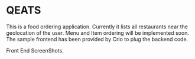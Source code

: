 # QEATS

This is a food ordering application. Currently it lists all restaurants near the geolocation of the user. Menu and Item ordering will be implemented soon. The sample frontend has been provided by Crio to plug the backend code.

Front End ScreenShots.

